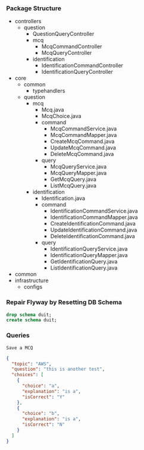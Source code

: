 ### Package Structure
  - controllers
    - question
      - QuestionQueryController
      - mcq
        - McqCommandController
        - McqQueryController
      - identification
        - IdentificationCommandController
        - IdentificationQueryController
  - core
    - common
      - typehandlers
    - question
      - mcq
        - Mcq.java
        - McqChoice.java
        - command
          - McqCommandService.java
          - McqCommandMapper.java
          - CreateMcqCommand.java
          - UpdateMcqCommand.java
          - DeleteMcqCommand.java
        - query
          - McqQueryService.java
          - McqQueryMapper.java
          - GetMcqQuery.java
          - ListMcqQuery.java
      - identification
        - Identification.java
        - command
          - IdentificationCommandService.java
          - IdentificationCommandMapper.java
          - CreateIdentificationCommand.java
          - UpdateIdentificationCommand.java
          - DeleteIdentificationCommand.java
        - query
          - IdentificationQueryService.java
          - IdentificationQueryMapper.java
          - GetIdentificationQuery.java
          - ListIdentificationQuery.java
  - common
  - infrastructure
    - configs


### Repair Flyway by Resetting DB Schema
```sql
drop schema duit;
create schema duit;
```

### Queries
`Save a MCQ`
```json
{
  "topic": "AWS",
  "question": "this is another test",
  "choices": [
    {
      "choice": "a",
      "explanation": "is a",
      "isCorrect": "Y"
    },
    {
      "choice": "b",
      "explanation": "is a",
      "isCorrect": "N"
    }
  ]
}
```